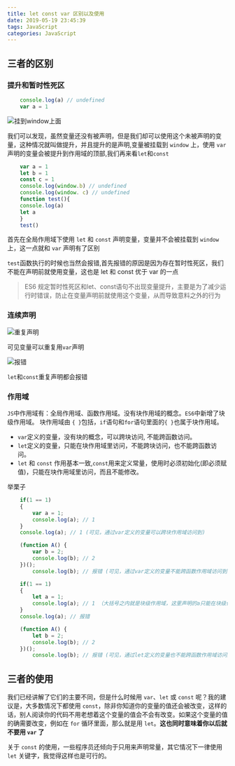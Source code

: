 ```yaml
---
title: let const var 区别以及使用
date: 2019-05-19 23:45:39
tags: JavaScript
categories: JavaScript
---
```


## 三者的区别

### 提升和暂时性死区

```js
    console.log(a) // undefined
    var a = 1
```

![挂到window上面](http://blog.panxiandiao.com/20190520164033.png)

我们可以发现，虽然变量还没有被声明，但是我们却可以使用这个未被声明的变量，这种情况就叫做提升，并且提升的是声明,变量被挂载到 `window` 上，使用 `var` 声明的变量会被提升到作用域的顶部,我们再来看`let`和`const`

```js
    var a = 1
    let b = 1
    const c = 1
    console.log(window.b) // undefined
    console.log(window. c) // undefined
    function test(){
    console.log(a)
    let a
    }
    test()
```

首先在全局作用域下使用 `let` 和 `const` 声明变量，变量并不会被挂载到 `window` 上，这一点就和 `var` 声明有了区别

`test`函数执行的时候也当然会报错,首先报错的原因是因为存在暂时性死区，我们不能在声明前就使用变量，这也是 let 和 const 优于 var 的一点

>ES6 规定暂时性死区和let、const语句不出现变量提升，主要是为了减少运行时错误，防止在变量声明前就使用这个变量，从而导致意料之外的行为

### 连续声明

![重复声明](http://blog.panxiandiao.com/20190520172129.png)

可见变量可以重复用`var`声明

![报错](http://blog.panxiandiao.com/20190520172240.png)

`let`和`const`重复声明都会报错

### 作用域

`JS`中作用域有：全局作用域、函数作用域。没有块作用域的概念。`ES6`中新增了块级作用域。 块作用域由 `{ }`包括，`if`语句和`for`语句里面的`{ }`也属于块作用域。

- `var`定义的变量，没有块的概念，可以跨块访问, 不能跨函数访问。
- `let`定义的变量，只能在块作用域里访问，不能跨块访问，也不能跨函数访问。
- `let` 和 `const` 作用基本一致,`const`用来定义常量，使用时必须初始化(即必须赋值)，只能在块作用域里访问，而且不能修改。

举栗子

```js
    if(1 == 1)
    {
        var a = 1;
        console.log(a); // 1
    }
    console.log(a); // 1 (可见，通过var定义的变量可以跨块作用域访问到)
```

```js
    (function A() {
        var b = 2;
        console.log(b); // 2
    })();
        console.log(b); // 报错 (可见，通过var定义的变量不能跨函数作用域访问到)
```

```js
    if(1 == 1)
    {
        let a = 1;
        console.log(a); // 1 （大括号之内就是块级作用域，这里声明的a只能在块级作用域里访问）
    }
    console.log(a); // 报错
```

```js
    (function A() {
        let b = 2;
        console.log(b); // 2
    })();
        console.log(b); // 报错 (可见，通过let定义的变量也不能跨函数作用域访问到)
```

## 三者的使用

我们已经讲解了它们的主要不同，但是什么时候用 `var`、`let` 或 `const` 呢？我的建议是，大多数情况下都使用 `const`，除非你知道你的变量的值还会被改变，这样的话，别人阅读你的代码不用老想着这个变量的值会不会有改变。如果这个变量的值的确需要改变，例如在 `for` 循环里面，那么就是用 `let`。**这也同时意味着你以后就不要用 `var` 了**

关于 `const` 的使用，一些程序员还倾向于只用来声明常量，其它情况下一律使用 `let` 关键字，我觉得这样也是可行的。